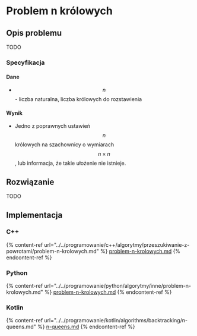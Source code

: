 # Problem n królowych

## Opis problemu

TODO

### Specyfikacja

#### Dane

* $$n$$ - liczba naturalna, liczba królowych do rozstawienia

#### Wynik

* Jedno z poprawnych ustawień $$n$$ królowych na szachownicy o wymiarach $$n\times n$$, lub informacja, że takie ułożenie nie istnieje.

## Rozwiązanie

TODO

## Implementacja

### C++

{% content-ref url="../../programowanie/c++/algorytmy/przeszukiwanie-z-powrotami/problem-n-krolowych.md" %}
[problem-n-krolowych.md](../../programowanie/c++/algorytmy/przeszukiwanie-z-powrotami/problem-n-krolowych.md)
{% endcontent-ref %}

### Python

{% content-ref url="../../programowanie/python/algorytmy/inne/problem-n-krolowych.md" %}
[problem-n-krolowych.md](../../programowanie/python/algorytmy/inne/problem-n-krolowych.md)
{% endcontent-ref %}

### Kotlin

{% content-ref url="../../programowanie/kotlin/algorithms/backtracking/n-queens.md" %}
[n-queens.md](../../programowanie/kotlin/algorithms/backtracking/n-queens.md)
{% endcontent-ref %}